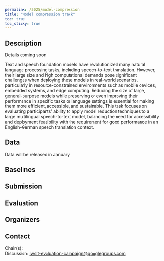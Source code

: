 ```yaml
---
permalink: /2025/model-compression
title: "Model compression track"
toc: true
toc_sticky: true
---
```


<!--
Markdown notes: comments can be formed as in this example;
bulleted lines start with a - ;
if you want to have a line break either put a blank line in between the text or leave two spaces at the end of the line
-->

## Description

Details coming soon!

<!-- Description the task, the languages, and the type of data -->
Text and speech foundation models have revolutionized many natural language processing tasks, including speech-to-text translation. However, their large size and high computational demands pose significant challenges when deploying these models in real-world scenarios, particularly in resource-constrained environments such as mobile devices, embedded systems, and edge computing. Reducing the size of large, general-purpose models while preserving or even improving their performance in specific tasks or language settings is essential for making them more efficient, accessible, and sustainable. This task focuses on evaluating participants' ability to apply model reduction techniques to a large multilingual speech-to-text model, balancing the need for accessibility and deployment feasibility with the requirement for good performance in an English-German speech translation context.


## Data

Data will be released in January.

<!-- Details description of the data and links to download -->


## Baselines

<!-- Links to the baselines to be used (descriptions, publications and/or links to models, code) -->


## Submission

<!-- Description of expected submission format and submission instructions -->


## Evaluation

<!-- Description of metrics used for evaluation, what the official ranking is based on, links to evaluation scripts -->


## Organizers

<!-- List of organizers' names and affiliations -->


## Contact

<!-- Add chair(s) and their contact info, as well as standard google group -->
Chair(s):   
Discussion: <iwslt-evaluation-campaign@googlegroups.com>
